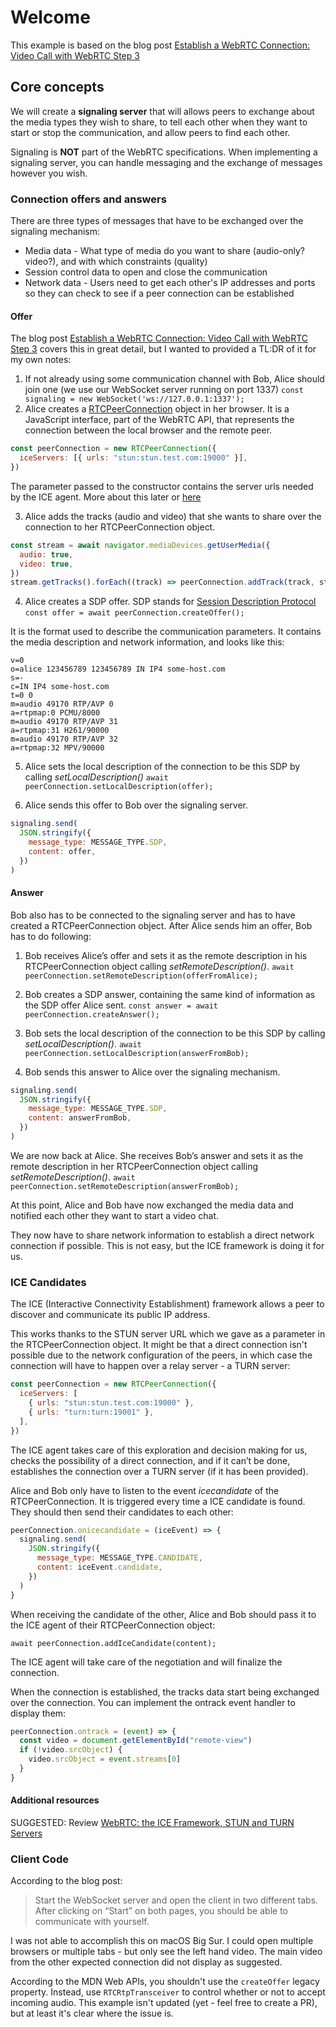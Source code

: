 # Welcome

This example is based on the blog post [Establish a WebRTC Connection: Video Call with WebRTC Step 3](https://levelup.gitconnected.com/establishing-the-webrtc-connection-videochat-with-javascript-step-3-48d4ae0e9ea4)

## Core concepts

We will create a **signaling server** that will allows peers to exchange about the media types they wish to share, to tell each other when they want to start or stop the communication, and allow peers to find each other.

Signaling is **NOT** part of the WebRTC specifications. When implementing a signaling server, you can handle messaging and the exchange of messages however you wish.

### Connection offers and answers

There are three types of messages that have to be exchanged over the signaling mechanism:

- Media data - What type of media do you want to share (audio-only? video?), and with which constraints (quality)
- Session control data to open and close the communication
- Network data - Users need to get each other's IP addresses and ports so they can check to see if a peer connection can be established

#### Offer

The blog post [Establish a WebRTC Connection: Video Call with WebRTC Step 3](https://levelup.gitconnected.com/establishing-the-webrtc-connection-videochat-with-javascript-step-3-48d4ae0e9ea4) covers this in great detail, but I wanted to provided a TL:DR of it for my own notes:

1. If not already using some communication channel with Bob, Alice should join one (we use our WebSocket server running on port 1337)
   `const signaling = new WebSocket('ws://127.0.0.1:1337');`
2. Alice creates a [RTCPeerConnection](https://developer.mozilla.org/en-US/docs/Web/API/RTCPeerConnection) object in her browser. It is a JavaScript interface, part of the WebRTC API, that represents the connection between the local browser and the remote peer.

```js
const peerConnection = new RTCPeerConnection({
  iceServers: [{ urls: "stun:stun.test.com:19000" }],
})
```

The parameter passed to the constructor contains the server urls needed by the ICE agent. More about this later or [here](https://levelup.gitconnected.com/webrtc-the-ice-framework-stun-and-turn-servers-10b2972483bb)

3. Alice adds the tracks (audio and video) that she wants to share over the connection to her RTCPeerConnection object.

```js
const stream = await navigator.mediaDevices.getUserMedia({
  audio: true,
  video: true,
})
stream.getTracks().forEach((track) => peerConnection.addTrack(track, stream))
```

4. Alice creates a SDP offer. SDP stands for [Session Description Protocol](https://en.wikipedia.org/wiki/Session_Description_Protocol)
   `const offer = await peerConnection.createOffer();`

It is the format used to describe the communication parameters. It contains the media description and network information, and looks like this:

```
v=0
o=alice 123456789 123456789 IN IP4 some-host.com
s=-
c=IN IP4 some-host.com
t=0 0
m=audio 49170 RTP/AVP 0
a=rtpmap:0 PCMU/8000
m=audio 49170 RTP/AVP 31
a=rtpmap:31 H261/90000
m=audio 49170 RTP/AVP 32
a=rtpmap:32 MPV/90000
```

5. Alice sets the local description of the connection to be this SDP by calling _setLocalDescription()_
   `await peerConnection.setLocalDescription(offer);`

6. Alice sends this offer to Bob over the signaling server.

```js
signaling.send(
  JSON.stringify({
    message_type: MESSAGE_TYPE.SDP,
    content: offer,
  })
)
```

#### Answer

Bob also has to be connected to the signaling server and has to have created a RTCPeerConnection object. After Alice sends him an offer, Bob has to do following:

1. Bob receives Alice’s offer and sets it as the remote description in his RTCPeerConnection object calling _setRemoteDescription()_.
   `await peerConnection.setRemoteDescription(offerFromAlice);`

2. Bob creates a SDP answer, containing the same kind of information as the SDP offer Alice sent.
   `const answer = await peerConnection.createAnswer();`

3. Bob sets the local description of the connection to be this SDP by calling _setLocalDescription()_.
   `await peerConnection.setLocalDescription(answerFromBob);`

4. Bob sends this answer to Alice over the signaling mechanism.

```js
signaling.send(
  JSON.stringify({
    message_type: MESSAGE_TYPE.SDP,
    content: answerFromBob,
  })
)
```

We are now back at Alice. She receives Bob’s answer and sets it as the remote description in her RTCPeerConnection object calling _setRemoteDescription()_.
`await peerConnection.setRemoteDescription(answerFromBob);`

At this point, Alice and Bob have now exchanged the media data and notified each other they want to start a video chat.

They now have to share network information to establish a direct network connection if possible. This is not easy, but the ICE framework is doing it for us.

### ICE Candidates

The ICE (Interactive Connectivity Establishment) framework allows a peer to discover and communicate its public IP address.

This works thanks to the STUN server URL which we gave as a parameter in the RTCPeerConnection object. It might be that a direct connection isn't possible due to the network configuration of the peers, in which case the connection will have to happen over a relay server - a TURN server:

```js
const peerConnection = new RTCPeerConnection({
  iceServers: [
    { urls: "stun:stun.test.com:19000" },
    { urls: "turn:turn:19001" },
  ],
})
```

The ICE agent takes care of this exploration and decision making for us, checks the possibility of a direct connection, and if it can’t be done, establishes the connection over a TURN server (if it has been provided).

Alice and Bob only have to listen to the event _icecandidate_ of the RTCPeerConnection. It is triggered every time a ICE candidate is found. They should then send their candidates to each other:

```js
peerConnection.onicecandidate = (iceEvent) => {
  signaling.send(
    JSON.stringify({
      message_type: MESSAGE_TYPE.CANDIDATE,
      content: iceEvent.candidate,
    })
  )
}
```

When receiving the candidate of the other, Alice and Bob should pass it to the ICE agent of their RTCPeerConnection object:

`await peerConnection.addIceCandidate(content);`

The ICE agent will take care of the negotiation and will finalize the connection.

When the connection is established, the tracks data start being exchanged over the connection. You can implement the ontrack event handler to display them:

```js
peerConnection.ontrack = (event) => {
  const video = document.getElementById("remote-view")
  if (!video.srcObject) {
    video.srcObject = event.streams[0]
  }
}
```

#### Additional resources

SUGGESTED: Review [WebRTC: the ICE Framework, STUN and TURN Servers](https://levelup.gitconnected.com/webrtc-the-ice-framework-stun-and-turn-servers-10b2972483bb)

### Client Code

According to the blog post:

> Start the WebSocket server and open the client in two different tabs. After clicking on “Start” on both pages, you should be able to communicate with yourself.

I was not able to accomplish this on macOS Big Sur. I could open multiple browsers or multiple tabs - but only see the left hand video. The main video from the other expected connection did not display as suggested.

According to the MDN Web APIs, you shouldn't use the `createOffer` legacy property. Instead, use `RTCRtpTransceiver` to control whether or not to accept incoming audio. This example isn't updated (yet - feel free to create a PR), but at least it's clear where the issue is.

